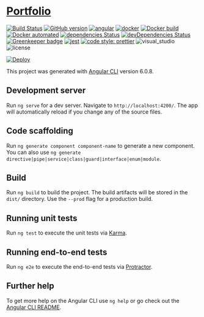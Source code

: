 # [Portfolio](https://samuel-fernandez.herokuapp.com/)

[![Build Status](https://travis-ci.org/samuelfernandez/portfolio.svg?branch=master)](https://travis-ci.org/samuelfernandez/portfolio)
[![GitHub version](https://badge.fury.io/gh/samuelfernandez%2Fportfolio.svg)](https://badge.fury.io/gh/samuelfernandez%2Fportfolio)
[![angular](https://aleen42.github.io/badges/src/angular.svg)](https://angular.io)
[![docker](https://aleen42.github.io/badges/src/docker.svg)](https://www.docker.com/)
[![Docker build](https://img.shields.io/docker/build/samuelfernandez/portfolio.svg)](https://hub.docker.com/r/samuelfernandez/portfolio)
[![Docker automated](https://img.shields.io/docker/automated/samuelfernandez/portfolio.svg)](https://hub.docker.com/r/samuelfernandez/portfolio)
[![dependencies Status](https://david-dm.org/samuelfernandez/portfolio/status.svg)](https://david-dm.org/samuelfernandez/portfolio)
[![devDependencies Status](https://david-dm.org/samuelfernandez/portfolio/dev-status.svg)](https://david-dm.org/samuelfernandez/portfolio?type=dev)
[![Greenkeeper badge](https://badges.greenkeeper.io/samuelfernandez/portfolio.svg)](https://greenkeeper.io/)
[![jest](https://aleen42.github.io/badges/src/jest_1.svg)](https://jestjs.io/)
[![code style: prettier](https://img.shields.io/badge/code_style-prettier-ff69b4.svg)](https://github.com/prettier/prettier)
![visual_studio](https://aleen42.github.io/badges/src/visual_studio_code.svg)
![license](https://img.shields.io/github/license/samuelfernandez/portfolio.svg)

[![Deploy](https://www.herokucdn.com/deploy/button.svg)](https://heroku.com/deploy)

This project was generated with [Angular CLI](https://github.com/angular/angular-cli) version 6.0.8.

## Development server

Run `ng serve` for a dev server. Navigate to `http://localhost:4200/`. The app will automatically reload if you change any of the source files.

## Code scaffolding

Run `ng generate component component-name` to generate a new component. You can also use `ng generate directive|pipe|service|class|guard|interface|enum|module`.

## Build

Run `ng build` to build the project. The build artifacts will be stored in the `dist/` directory. Use the `--prod` flag for a production build.

## Running unit tests

Run `ng test` to execute the unit tests via [Karma](https://karma-runner.github.io).

## Running end-to-end tests

Run `ng e2e` to execute the end-to-end tests via [Protractor](http://www.protractortest.org/).

## Further help

To get more help on the Angular CLI use `ng help` or go check out the [Angular CLI README](https://github.com/angular/angular-cli/blob/master/README.md).
